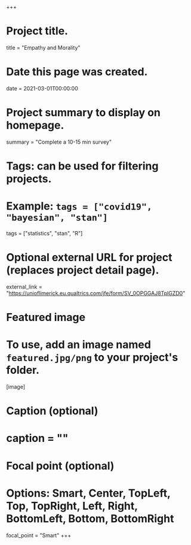+++
# Project title.
title = "Empathy and Morality"

# Date this page was created.
date = 2021-03-01T00:00:00

# Project summary to display on homepage.
summary = "Complete a 10-15 min survey"

# Tags: can be used for filtering projects.
# Example: `tags = ["covid19", "bayesian", "stan"]`
tags = ["statistics", "stan", "R"]

# Optional external URL for project (replaces project detail page).
external_link = "https://unioflimerick.eu.qualtrics.com/jfe/form/SV_0OPGGAJ8TplGZD0"

# Featured image
# To use, add an image named `featured.jpg/png` to your project's folder.
[image]
  # Caption (optional)
  # caption = ""

  # Focal point (optional)
  # Options: Smart, Center, TopLeft, Top, TopRight, Left, Right, BottomLeft, Bottom, BottomRight
  focal_point = "Smart"
+++
